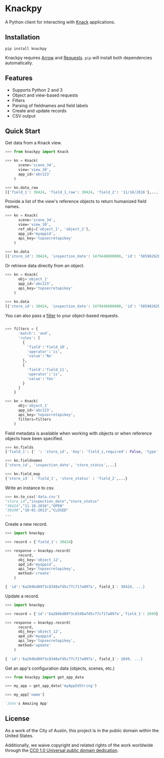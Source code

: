 # Knackpy 

A Python client for interacting with [Knack](http://knack.com) applications.

## Installation

```
pip install knackpy
```

Knackpy requires [Arrow](http://arrow.readthedocs.io/en/latest/) and [Requests](http://docs.python-requests.org/en/master/). ```pip``` will install both dependencies automatically.

## Features
- Supports Python 2 and 3
- Object and view-based requests
- Filters
- Parsing of fieldnames and field labels
- Create and update records
- CSV output

## Quick Start

Get data from a Knack view.

```python
>>> from knackpy import Knack

>>> kn = Knack(
      scene='scene_34',
      view='view_10',
      app_id='abc123'
    )

>>> kn.data_raw
[{'field_1': 30424, 'field_1_raw': 30424, 'field_2': '11/18/2016'},...]
```

Provide a list of the view's reference objects to return humanized field names.

```python
>>> kn = Knack(
      scene='scene_34',
      view='view_10',
      ref_obj=['object_1', 'object_2'],
      app_id='myappid',
      api_key='topsecretapikey'
    )
 
>>> kn.data
[{'store_id': 30424, 'inspection_date': 1479448800000, 'id': '58598262bcb3437b51194040'},...]
```

Or retrieve data directly from an object.

```python
>>> kn = Knack(
      obj='object_1'
      app_id='abc123',
      api_key='topsecretapikey'
    )
   
>>> kn.data
[{'store_id': 30424, 'inspection_date': 1479448800000, 'id': '58598262bcb3437b51194040'},...]
```

You can also pass a [filter](https://www.knack.com/developer-documentation/#filters) to your object-based requests. 

```python

>>> filters = {
      'match': 'and',
      'rules': [
        {
          'field':'field_10',
          'operator':'is',
          'value':'No'
        },
        {
          'field':'field_11',
          'operator':'is',
          'value':'Yes'
        }
      ]
    }

>>> kn = Knack(
      obj='object_1'
      app_id='abc123',
      api_key='topsecretapikey',
      filters=filters
    )
```

Field metadata is available when working with objects or when reference objects have been specified.

```python
>>> kn.fields
{'field_1': {' ': 'store_id', 'key': 'field_1,required': False, 'type': 'auto_increment'},...}

>>> kn.fieldnames
['store_id', 'inspection_date', 'store_status',...]

>>> kn.field_map
{'store_id' : 'field_1', 'store_status' : 'field_2',...}
```

Write an instance to csv.

```python
>>> kn.to_csv('data.csv')
"store_id","inspection_date","store_status"
"30424","11-18-2016","OPEN"
"30200","10-01-2013","CLOSED"
...
```

Create a new record.

```python
>>> import knackpy

>>> record = {'field_1': 30424}

>>> response = knackpy.record(
      record,
      obj_key='object_12',
      apd_id='myappid',
      api_ley='topsecretapikey',
      method='create'
    )

{ 'id':'6a204bd89f3c8348afd5c77c717a097a', field_1': 30424, ...}
```

Update a record.

```python
>>> import knackpy

>>> record = {'id':'6a204bd89f3c8348afd5c77c717a097a','field_1': 2049}

>>> response = knackpy.record(
      record,
      obj_key='object_12',
      apd_id='myappid',
      api_ley='topsecretapikey',
      method='update'
    )
    
{ 'id':'6a204bd89f3c8348afd5c77c717a097a', field_1': 2049, ...}
```
Get an app's configuration data (objects, scenes, etc.)

```python
>>> from knackpy import get_app_data

>>> my_app = get_app_data('myAppIdString')

>>> my_app['name']

'John's Amazing App'
```

## License

As a work of the City of Austin, this project is in the public domain within the United States.

Additionally, we waive copyright and related rights of the work worldwide through the [CC0 1.0 Universal public domain dedication](https://creativecommons.org/publicdomain/zero/1.0/).

